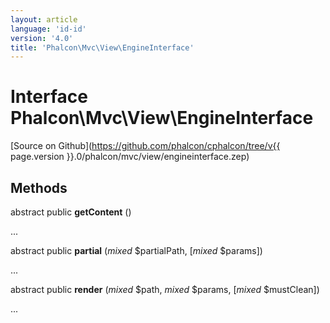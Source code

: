 ```yaml
---
layout: article
language: 'id-id'
version: '4.0'
title: 'Phalcon\Mvc\View\EngineInterface'
---
```

# Interface **Phalcon\Mvc\View\EngineInterface**

[Source on Github](https://github.com/phalcon/cphalcon/tree/v{{ page.version }}.0/phalcon/mvc/view/engineinterface.zep)

## Methods

abstract public **getContent** ()

...

abstract public **partial** (*mixed* $partialPath, [*mixed* $params])

...

abstract public **render** (*mixed* $path, *mixed* $params, [*mixed* $mustClean])

...